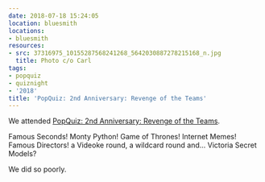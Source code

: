 ```yaml
---
date: 2018-07-18 15:24:05
location: bluesmith
locations:
- bluesmith
resources:
- src: 37316975_10155287568241268_5642030887278215168_n.jpg
  title: Photo c/o Carl
tags:
- popquiz
- quiznight
- '2018'
title: 'PopQuiz: 2nd Anniversary: Revenge of the Teams'
---
```


We attended [PopQuiz: 2nd Anniversary: Revenge of the Teams](https://www.facebook.com/events/2600019716890088).

Famous Seconds! Monty Python! Game of Thrones! Internet Memes! Famous Directors! a Videoke round, a wildcard round and... Victoria Secret Models? 

We did so poorly.